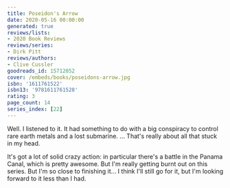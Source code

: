 ```yaml
---
title: Poseidon's Arrow
date: 2020-05-16 00:00:00
generated: true
reviews/lists:
- 2020 Book Reviews
reviews/series:
- Dirk Pitt
reviews/authors:
- Clive Cussler
goodreads_id: 15712052
cover: /embeds/books/poseidons-arrow.jpg
isbn: '1611761522'
isbn13: '9781611761528'
rating: 3
page_count: 14
series_index: [22]
---
```

Well. I listened to it. It had something to do with a big conspiracy to control rare earth metals and a lost submarine. ... That's really about all that stuck in my head.  

It's got a lot of solid crazy action: in particular there's a battle in the Panama Canal, which is pretty awesome. But I'm really getting burnt out on this series. But I'm so close to finishing it... I think I'll still go for it, but I'm looking forward to it less than I had.

<!--more-->
